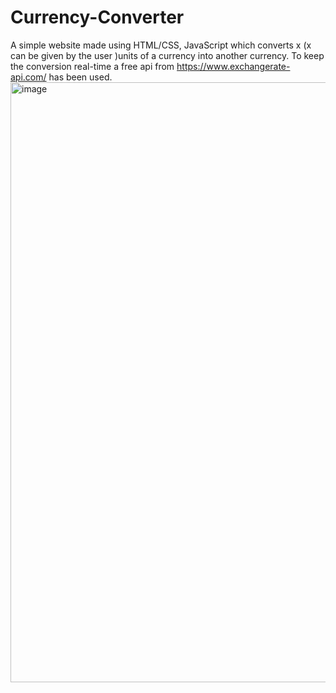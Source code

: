 # Currency-Converter
A simple website made using HTML/CSS, JavaScript which converts x (x can be given by the user )units of a currency into another currency. To keep the conversion real-time a free api from https://www.exchangerate-api.com/ has been used.
<img width="960" alt="image" src="https://github.com/poorviraddi03/Currency-Converter/assets/139233939/f3d635d4-9857-42f7-bdc4-081f330f851c">
